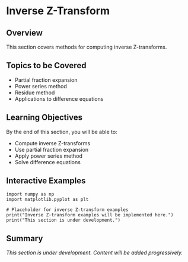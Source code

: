 # Inverse Z-Transform

## Overview

This section covers methods for computing inverse Z-transforms.

## Topics to be Covered

- Partial fraction expansion
- Power series method
- Residue method
- Applications to difference equations

## Learning Objectives

By the end of this section, you will be able to:
- Compute inverse Z-transforms
- Use partial fraction expansion
- Apply power series method
- Solve difference equations

## Interactive Examples

```{code-cell} python
import numpy as np
import matplotlib.pyplot as plt

# Placeholder for inverse Z-transform examples
print("Inverse Z-transform examples will be implemented here.")
print("This section is under development.")
```

## Summary

*This section is under development. Content will be added progressively.*
